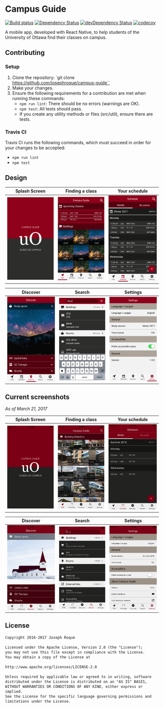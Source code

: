 # Campus Guide

[![Build status](https://travis-ci.org/josephroque/campus-guide.svg?branch=master)](https://travis-ci.org/josephroque/campus-guide)
[![Dependency Status](https://david-dm.org/josephroque/campus-guide.svg)](https://david-dm.org/josephroque/campus-guide)
[![devDependency Status](https://david-dm.org/josephroque/campus-guide/dev-status.svg)](https://david-dm.org/josephroque/campus-guide?type=dev)
[![codecov](https://codecov.io/gh/josephroque/campus-guide/branch/master/graph/badge.svg)](https://codecov.io/gh/josephroque/campus-guide)


A mobile app, developed with React Native, to help students of the University of Ottawa find their classes on campus.

## Contributing

### Setup

1. Clone the repository: `git clone https://github.com/josephroque/campus-guide``
2. Make your changes.
3. Ensure the following requirements for a contribution are met when running these commands:
    - `npm run lint`: There should be no errors (warnings are OK).
    - `npm test`: All tests should pass.
    - If you create any utility methods or files (src/util), ensure there are tests.

### Travis CI

Travis CI runs the following commands, which must succeed in order for your changes to be accepted:

- `npm run lint`
- `npm test`

## Design

| Splash Screen | Finding a class | Your schedule |
|:-------------:|:---------------:|:-------------:|
| <img src='./screenshots/design_splash.png' width='220' alt='Splash design'/> | <img src='./screenshots/design_find.png' width='220' alt='Find design'/> | <img src='./screenshots/design_schedule.png' width='220' alt='Schedule design'/> |

| Discover | Search | Settings |
|:--------:|:------:|:--------:|
| <img src='./screenshots/design_discover.png' width='220' alt='Discover design'/> | <img src='./screenshots/design_search.png' width='220' alt='Search design'/> | <img src='./screenshots/design_settings.png' width='220' alt='Settings design'/> |

## Current screenshots

*As of March 21, 2017*

| Splash Screen | Finding a class | Your schedule |
|:-------------:|:---------------:|:-------------:|
| <img src='./screenshots/screen_pre_splash.png' width='220' alt='Prerelease splash'/> | <img src='./screenshots/screen_pre_find.png' width='220' alt='Prerelease find'/> | <img src='./screenshots/screen_pre_schedule.png' width='220' alt='Prerelease schedule'/> |

| Discover | Search | Settings |
|:--------:|:------:|:--------:|
| <img src='./screenshots/screen_pre_discover.png' width='220' alt='Prerelease discover'/> | <img src='./screenshots/screen_pre_search.png' width='220' alt='Prerelease search'/> | <img src='./screenshots/screen_pre_settings.png' width='220' alt='Prerelease settings'/> |

## License

```
Copyright 2016-2017 Joseph Roque

Licensed under the Apache License, Version 2.0 (the "License");
you may not use this file except in compliance with the License.
You may obtain a copy of the License at

http://www.apache.org/licenses/LICENSE-2.0

Unless required by applicable law or agreed to in writing, software
distributed under the License is distributed on an "AS IS" BASIS,
WITHOUT WARRANTIES OR CONDITIONS OF ANY KIND, either express or implied.
See the License for the specific language governing permissions and
limitations under the License.
```
